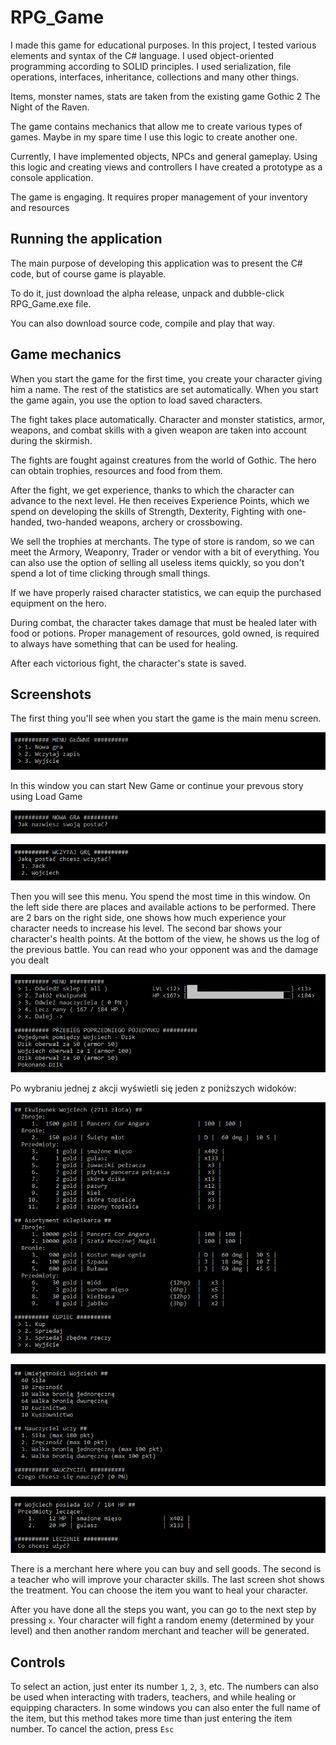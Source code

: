 # RPG_Game

I made this game for educational purposes. In this project, I tested various elements and syntax of the C# language. 
I used object-oriented programming according to SOLID principles. I used serialization, file operations, interfaces, inheritance, collections and many other things. 

Items, monster names, stats are taken from the existing game Gothic 2 The Night of the Raven. 

The game contains mechanics that allow me to create various types of games. 
Maybe in my spare time I use this logic to create another one. 

Currently, I have implemented objects, NPCs and general gameplay. 
Using this logic and creating views and controllers I have created a prototype as a console application. 

The game is engaging. It requires proper management of your inventory and resources 


## Running the application

The main purpose of developing this application was to present the C# code, but of course game is playable.

To do it, just download the alpha release, unpack and dubble-click RPG_Game.exe file.

You can also download source code, compile and play that way.


## Game mechanics

When you start the game for the first time, you create your character giving him a name. 
The rest of the statistics are set automatically. When you start the game again, you use the option to load saved characters.

The fight takes place automatically. Character and monster statistics, armor, weapons, and combat skills with a given weapon are taken into account during the skirmish.

The fights are fought against creatures from the world of Gothic. The hero can obtain trophies, resources and food from them.

After the fight, we get experience, thanks to which the character can advance to the next level. 
He then receives Experience Points, which we spend on developing the skills of Strength, Dexterity, Fighting with one-handed, two-handed weapons, archery or crossbowing.

We sell the trophies at merchants. The type of store is random, so we can meet the Armory, Weaponry, Trader or vendor with a bit of everything. 
You can also use the option of selling all useless items quickly, so you don't spend a lot of time clicking through small things.

If we have properly raised character statistics, we can equip the purchased equipment on the hero.

During combat, the character takes damage that must be healed later with food or potions. 
Proper management of resources, gold owned, is required to always have something that can be used for healing.  

After each victorious fight, the character's state is saved. 


## Screenshots

The first thing you'll see when you start the game is the main menu screen.

![image1](Screenshots/mainMenu.png)

In this window you can start New Game or continue your prevous story using Load Game

![image2](Screenshots/newGame.png)

![image3](Screenshots/loadGame.png)

Then you will see this menu. You spend the most time in this window. On the left side there are places and available actions to be performed. 
There are 2 bars on the right side, one shows how much experience your character needs to increase his level. 
The second bar shows your character's health points. At the bottom of the view, he shows us the log of the previous battle. 
You can read who your opponent was and the damage you dealt

![image4](Screenshots/menu.png)

Po wybraniu jednej z akcji wyświetli się jeden z poniższych widoków: 

![image5](Screenshots/merchant.png)

![image6](Screenshots/teacher.png)

![image7](Screenshots/heal.png)

There is a merchant here where you can buy and sell goods. The second is a teacher who will improve your character skills. 
The last screen shot shows the treatment. You can choose the item you want to heal your character. 

After you have done all the steps you want, you can go to the next step by pressing `x`. 
Your character will fight a random enemy (determined by your level) and then another random merchant and teacher will be generated.


## Controls

To select an action, just enter its number `1`, `2`, `3`, etc. 
The numbers can also be used when interacting with traders, teachers, and while healing or equipping characters. 
In some windows you can also enter the full name of the item, but this method takes more time than just entering the item number.
To cancel the action, press `Esc` 






